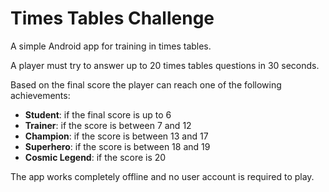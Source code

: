 # Times Tables Challenge
A simple Android app for training in times tables.

A player must try to answer up to 20 times tables questions in 30 seconds.

Based on the final score the player can reach one of the following achievements:

* **Student**: if the final score is up to 6
* **Trainer**: if the score is between 7 and 12
* **Champion**: if the score is between 13 and 17
* **Superhero**: if the score is between 18 and 19
* **Cosmic Legend**: if the score is 20

The app works completely offline and no user account is required to play.
